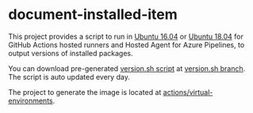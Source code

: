 # document-installed-item

This project provides a script to run in [Ubuntu 16.04][Ubuntu1604-README.md] or [Ubuntu 18.04][Ubuntu1804-README.md] for GitHub Actions hosted runners and Hosted Agent for Azure Pipelines, to output versions of installed packages.

You can download pre-generated [version.sh script] at [version.sh branch]. The script is auto updated every day.

The project to generate the image is located at [actions/virtual-environments].

[Ubuntu1604-README.md]: https://github.com/actions/virtual-environments/blob/master/images/linux/Ubuntu1604-README.md
[Ubuntu1804-README.md]: https://github.com/actions/virtual-environments/blob/master/images/linux/Ubuntu1804-README.md
[version.sh script]: https://raw.githubusercontent.com/pallxk/document-installed-item/version.sh/version.sh
[version.sh branch]: https://github.com/pallxk/document-installed-item/tree/version.sh
[actions/virtual-environments]: https://github.com/actions/virtual-environments
